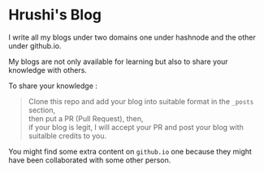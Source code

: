 # Hrushi's Blog

I write all my blogs under two domains one under hashnode and the other under github.io.

My blogs are not only available for learning but also to share your knowledge with others. 

To share your knowledge :
> Clone this repo and add your blog into suitable format in the `_posts` section, <br>
> then put a PR (Pull Request), then, <br>
> if your blog is legit, I will accept your PR and post your blog with suitalble credits to you.

You might find some extra content on `github.io` one because they might have been collaborated with some other person.
